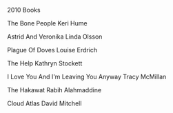2010 Books

The Bone People
Keri Hume

Astrid And Veronika
Linda Olsson

Plague Of Doves
Louise Erdrich

The Help
Kathryn Stockett

I Love You And I'm Leaving
You Anyway
Tracy McMillan

The Hakawat
Rabih Alahmaddine

Cloud Atlas
David Mitchell
